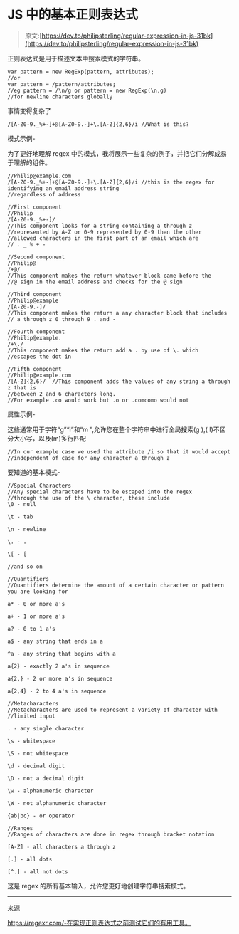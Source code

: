 # JS 中的基本正则表达式

> 原文:[https://dev.to/philipsterling/regular-expression-in-js-31bk](https://dev.to/philipsterling/regular-expression-in-js-31bk)

正则表达式是用于描述文本中搜索模式的字符串。

```
var pattern = new RegExp(pattern, attributes);
//or 
var pattern = /pattern/attributes;
//eg pattern = /\n/g or pattern = new RegExp(\n,g)
//for newline characters globally 
```

事情变得复杂了

```
/[A-Z0-9._%+-]+@[A-Z0-9.-]+\.[A-Z]{2,6}/i //What is this? 
```

模式示例-

为了更好地理解 regex 中的模式，我将展示一些复杂的例子，并把它们分解成易于理解的组件。

```
//Philip@example.com
/[A-Z0-9._%+-]+@[A-Z0-9.-]+\.[A-Z]{2,6}/i //this is the regex for identifying an email address string 
//regardless of address

//First component
//Philip
/[A-Z0-9._%+-]/
//This component looks for a string containing a through z
//represented by A-Z or 0-9 represented by 0-9 then the other
//allowed characters in the first part of an email which are
// . _ % + -

//Second component
//Philip@
/+@/
//This component makes the return whatever block came before the
//@ sign in the email address and checks for the @ sign

//Third component
//Philip@example
/[A-Z0-9.-]/
//This component makes the return a any character block that includes
// a through z 0 through 9 . and -

//Fourth component
//Philip@example.
/+\./
//This component makes the return add a . by use of \. which
//escapes the dot in

//Fifth component
//Philip@example.com
/[A-Z]{2,6}/  //This component adds the values of any string a through z that is
//between 2 and 6 characters long.
//For example .co would work but .o or .comcomo would not 
```

属性示例-

这些通常用于字符“g”“I”和“m ”,允许您在整个字符串中进行全局搜索(g ),( I)不区分大小写，以及(m)多行匹配

```
//In our example case we used the attribute /i so that it would accept
//independent of case for any character a through z 
```

要知道的基本模式-

```
//Special Characters
//Any special characters have to be escaped into the regex 
//through the use of the \ character, these include
\0 - null

\t - tab

\n - newline

\. - .

\[ - [

//and so on

//Quantifiers
//Quantifiers determine the amount of a certain character or pattern you are looking for

a* - 0 or more a's

a+ - 1 or more a's

a? - 0 to 1 a's

a$ - any string that ends in a

^a - any string that begins with a

a{2} - exactly 2 a's in sequence

a{2,} - 2 or more a's in sequence

a{2,4} - 2 to 4 a's in sequence

//Metacharacters
//Metacharacters are used to represent a variety of character with
//limited input

. - any single character

\s - whitespace

\S - not whitespace

\d - decimal digit

\D - not a decimal digit

\w - alphanumeric character

\W - not alphanumeric character

{ab|bc} - or operator

//Ranges
//Ranges of characters are done in regex through bracket notation

[A-Z] - all characters a through z

[.] - all dots

[^.] - all not dots 
```

这是 regex 的所有基本输入，允许您更好地创建字符串搜索模式。

* * *

来源

https://regexr.com/-在实现正则表达式之前测试它们的有用工具。